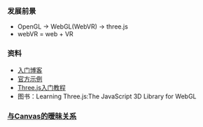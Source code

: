 ###  发展前景
+  OpenGL → WebGL(WebVR) → three.js
+  webVR = web + VR 


### 资料
+  [入门博客](http://blog.csdn.net/lijunfan1994/article/details/52370629)
+  [官方示例](https://threejs.org/examples/)
+  [Three.js入门教程](http://www.cnblogs.com/yiyezhai/category/447410.html)
+  图书：Learning Three.js:The JavaScript 3D Library for WebGL

### [与Canvas的暧昧关系](http://www.it610.com/article/1339926.htm)






